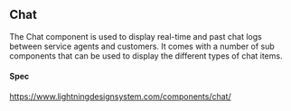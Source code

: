 
## Chat
The Chat component is used to display real-time and past chat logs between service agents and customers. It comes with a number of sub components that can be used to display the different types of chat items.

#### Spec
https://www.lightningdesignsystem.com/components/chat/